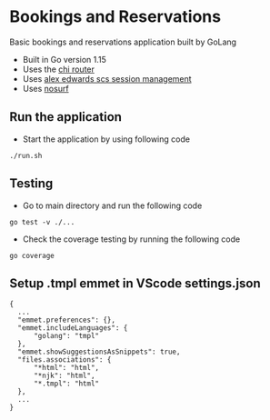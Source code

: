 # Bookings and Reservations

Basic bookings and reservations application built by GoLang

- Built in Go version 1.15
- Uses the [chi router](github.com/go-chi/chi)
- Uses [alex edwards scs session management](github.com/alexedwards/scs)
- Uses [nosurf](github.com/justinas/nosurf)

## Run the application
- Start the application by using following code

```
./run.sh
```

## Testing
- Go to main directory and run the following code

```
go test -v ./...
```

- Check the coverage testing by running the following code
```
go coverage
```

## Setup .tmpl emmet in VScode settings.json
```
{
  ...
  "emmet.preferences": {},
  "emmet.includeLanguages": {
      "golang": "tmpl"
  },
  "emmet.showSuggestionsAsSnippets": true,
  "files.associations": {
      "*html": "html",
      "*njk": "html",
      "*.tmpl": "html"
  },
  ...
}
```